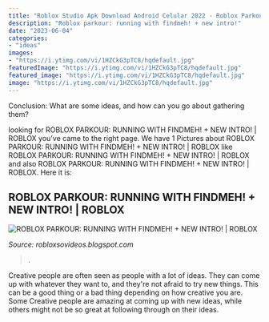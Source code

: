 ```yaml
---
title: "Roblox Studio Apk Download Android Celular 2022 - Roblox Parkour: Running With Findmeh! + New Intro!"
description: "Roblox parkour: running with findmeh! + new intro!"
date: "2023-06-04"
categories:
- "ideas"
images:
- "https://i.ytimg.com/vi/1HZCkG3pTC8/hqdefault.jpg"
featuredImage: "https://i.ytimg.com/vi/1HZCkG3pTC8/hqdefault.jpg"
featured_image: "https://i.ytimg.com/vi/1HZCkG3pTC8/hqdefault.jpg"
image: "https://i.ytimg.com/vi/1HZCkG3pTC8/hqdefault.jpg"
---
```



Conclusion: What are some ideas, and how can you go about gathering them?
 

	

		
looking for ROBLOX PARKOUR: RUNNING WITH FINDMEH! + NEW INTRO! | ROBLOX you've came to the right page. We have 1 Pictures about ROBLOX PARKOUR: RUNNING WITH FINDMEH! + NEW INTRO! | ROBLOX like ROBLOX PARKOUR: RUNNING WITH FINDMEH! + NEW INTRO! | ROBLOX and also ROBLOX PARKOUR: RUNNING WITH FINDMEH! + NEW INTRO! | ROBLOX. Here it is:
		
    
## ROBLOX PARKOUR: RUNNING WITH FINDMEH! + NEW INTRO! | ROBLOX

<img loading=lazy src="https://i.ytimg.com/vi/1HZCkG3pTC8/hqdefault.jpg" onerror="this.onerror=null;this.src='https://tse4.mm.bing.net/th?id=OIP.d0HQK6qTJ5dAIz5l7yxGigHaFj&amp;pid=15.1';" alt="ROBLOX PARKOUR: RUNNING WITH FINDMEH! + NEW INTRO! | ROBLOX">

_Source: robloxsovideos.blogspot.com_

>. 

	

Creative people are often seen as people with a lot of ideas. They can come up with whatever they want to, and they're not afraid to try new things. This can be a good thing or a bad thing depending on how creative you are. Some Creative people are amazing at coming up with new ideas, while others might not be so great at following through on their ideas.

